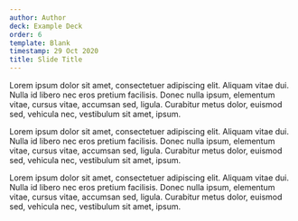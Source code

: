 ```yaml
---
author: Author
deck: Example Deck
order: 6
template: Blank
timestamp: 29 Oct 2020
title: Slide Title
---
```


Lorem ipsum dolor sit amet, consectetuer adipiscing elit. Aliquam vitae dui. Nulla id libero nec eros pretium facilisis. Donec nulla ipsum, elementum vitae, cursus vitae, accumsan sed, ligula. Curabitur metus dolor, euismod sed, vehicula nec, vestibulum sit amet, ipsum.

Lorem ipsum dolor sit amet, consectetuer adipiscing elit. Aliquam vitae dui. Nulla id libero nec eros pretium facilisis. Donec nulla ipsum, elementum vitae, cursus vitae, accumsan sed, ligula. Curabitur metus dolor, euismod sed, vehicula nec, vestibulum sit amet, ipsum.

Lorem ipsum dolor sit amet, consectetuer adipiscing elit. Aliquam vitae dui. Nulla id libero nec eros pretium facilisis. Donec nulla ipsum, elementum vitae, cursus vitae, accumsan sed, ligula. Curabitur metus dolor, euismod sed, vehicula nec, vestibulum sit amet, ipsum.
